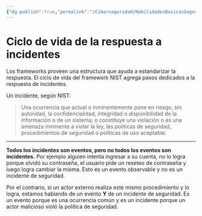 ```yaml
---
{"dg-publish":true,"permalink":"/Ciberseguridad/HabilidadesBasicasSeguridad/Ciclo de vida de un incidente/01 Introducción/"}
---
```


# Ciclo de vida de la respuesta a incidentes

Los frameworks proveen una estructura que ayuda a estandarizar la respuesta.
El ciclo de vida del framework NIST agrega pasos dedicados a la respuesta de incidentes.

Un incidente, según NIST:
> Una ocurrencia que actual o inminentemente pone en riesgo, sin autoridad, la confidencialidad, integridad o disponibilidad de la información o de un sistema; o constituye una violación o es una amenaza inminente a violar la ley, las políticas de seguridad, procedimientos de seguridad o políticas de uso aceptable.

---

**Todos los incidentes son eventos, pero no todos los eventos son incidentes.**
Por ejemplo alguien intenta ingresar a su cuenta, no lo logra porque olvidó su contraseña, el usuario pide un reseteo de contraseña y luego logra cambiar la misma.
Esto es un evento observable y no es un incidente de seguridad.

Por el contrario, si un actor externo realiza este mismo procedimiento y lo logra, estamos hablando de un evento **Y** de un incidente de seguridad.
Es un evento porque es una ocurrencia común y es un incidente porque un actor malicioso violó la política de seguridad.
